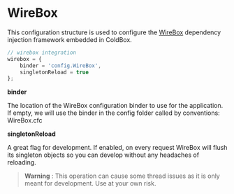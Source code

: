 # WireBox

This configuration structure is used to configure the [WireBox](http://wiki.coldbox.org/wiki/WireBox.cfm) dependency injection framework embedded in ColdBox. 

```js
// wirebox integration
wirebox = {
	binder = 'config.WireBox',
	singletonReload = true
};
```

**binder**

The location of the WireBox configuration binder to use for the application. If empty, we will use the binder in the config folder called by conventions: WireBox.cfc

**singletonReload**

A great flag for development. If enabled, on every request WireBox will flush its singleton objects so you can develop without any headaches of reloading.

> **Warning** : This operation can cause some thread issues as it is only meant for development. Use at your own risk.

